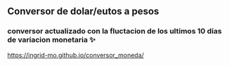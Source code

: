 ## Conversor de dolar/eutos a pesos
### conversor actualizado con la fluctacion de los ultimos 10 días de variacion monetaria :sparkles:
 https://ingrid-mo.github.io/conversor_moneda/
